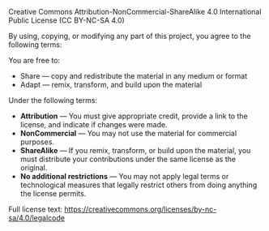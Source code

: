 Creative Commons Attribution-NonCommercial-ShareAlike 4.0 International Public License (CC BY-NC-SA 4.0)

By using, copying, or modifying any part of this project, you agree to the following terms:

You are free to:

-   Share — copy and redistribute the material in any medium or format
-   Adapt — remix, transform, and build upon the material

Under the following terms:

-   **Attribution** — You must give appropriate credit, provide a link to the license, and indicate if changes were made.
-   **NonCommercial** — You may not use the material for commercial purposes.
-   **ShareAlike** — If you remix, transform, or build upon the material, you must distribute your contributions under the same license as the original.
-   **No additional restrictions** — You may not apply legal terms or technological measures that legally restrict others from doing anything the license permits.

Full license text: https://creativecommons.org/licenses/by-nc-sa/4.0/legalcode
